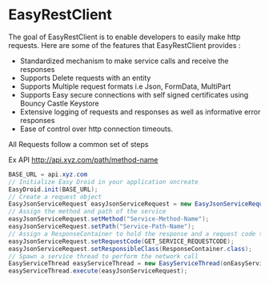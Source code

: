 EasyRestClient
=========

The goal of EasyRestClient is to enable developers to easily make http requests.
Here are some of the features that EasyRestClient provides :

* Standardized mechanism to make service calls and receive the responses
* Supports Delete requests with an entity
* Supports Multiple request formats i.e Json, FormData, MultiPart
* Supports Easy secure connections with self signed certificates using Bouncy Castle Keystore 
* Extensive logging of requests and responses as well as informative error responses
* Ease of control over http connection timeouts.

All Requests follow a common set of steps

Ex API http://api.xyz.com/path/method-name
```Java
BASE_URL = api.xyz.com
// Initialize Easy Droid in your application oncreate
EasyDroid.init(BASE_URL);
// Create a request object
EasyJsonServiceRequest easyJsonServiceRequest = new EasyJsonServiceRequest(Request, RequestMethod.POST, context);
// Assign the method and path of the service
easyJsonServiceRequest.setMethod("Service-Method-Name");
easyJsonServiceRequest.setPath("Service-Path-Name");
// Assign a ResponseContainer to hold the response and a request code to differentiate between multiple requests in the callback
easyJsonServiceRequest.setRequestCode(GET_SERVICE_REQUESTCODE);
easyJsonServiceRequest.setResponsibleClass(ResponseContainer.class);
// Spawn a service thread to perform the network call
EasyServiceThread easyServiceThread = new EasyServiceThread(onEasyServiceCompleteListener, showProgressDialog, context);
easyServiceThread.execute(easyJsonServiceRequest);
```


